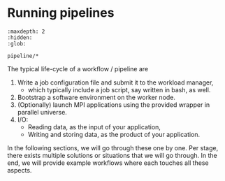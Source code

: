 # Running pipelines

```{toctree}
:maxdepth: 2
:hidden:
:glob:

pipeline/*
```

The typical life-cycle of a workflow / pipeline are

1. Write a job configuration file and submit it to the workload manager,
    - which typically include a job script, say written in bash, as well.
2. Bootstrap a software environment on the worker node.
3. (Optionally) launch MPI applications using the provided wrapper in parallel universe.
4. I/O:
    - Reading data, as the input of your application,
    - Writing and storing data, as the product of your application.

In the following sections, we will go through these one by one. Per stage, there exists multiple solutions or situations that we will go through. In the end, we will provide example workflows where each touches all these aspects.

